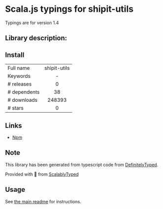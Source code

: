 
# Scala.js typings for shipit-utils

Typings are for version 1.4

## Library description:
## Install

|                    |                 |
| ------------------ | :-------------: |
| Full name          | shipit-utils |
| Keywords           | - |
| # releases         | 0 |
| # dependents       | 38 |
| # downloads        | 248393 |
| # stars            | 0 |

## Links
- [Npm](https://www.npmjs.com/package/shipit-utils)
    


## Note
This library has been generated from typescript code from [DefinitelyTyped](https://definitelytyped.org).

Provided with :purple_heart: from [ScalablyTyped](https://github.com/oyvindberg/ScalablyTyped)

## Usage
See [the main readme](../../readme.md) for instructions.


